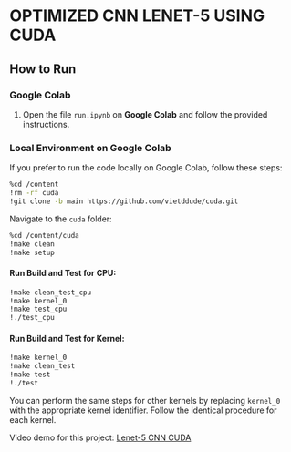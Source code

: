 # OPTIMIZED CNN LENET-5 USING CUDA

## How to Run

### Google Colab

1. Open the file `run.ipynb` on **Google Colab** and follow the provided instructions.

### Local Environment on Google Colab

If you prefer to run the code locally on Google Colab, follow these steps:

```bash
%cd /content
!rm -rf cuda
!git clone -b main https://github.com/vietddude/cuda.git
```

Navigate to the `cuda` folder:

```bash
%cd /content/cuda
!make clean
!make setup
```

#### Run Build and Test for CPU:

```bash
!make clean_test_cpu
!make kernel_0
!make test_cpu
!./test_cpu
```

#### Run Build and Test for Kernel:

```bash
!make kernel_0
!make clean_test
!make test
!./test
```

You can perform the same steps for other kernels by replacing `kernel_0` with the appropriate kernel identifier. Follow the identical procedure for each kernel.

Video demo for this project: [Lenet-5 CNN CUDA](https://youtu.be/Q94Z-VZvkBI)
